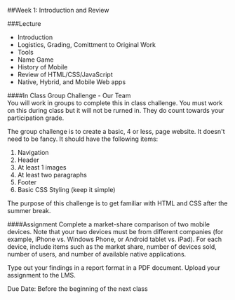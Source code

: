 ##Week 1: Introduction and Review

###Lecture

-	Introduction
-	Logistics, Grading, Comittment to Original Work
-	Tools
-	Name Game
-	History of Mobile
-	Review of HTML/CSS/JavaScript
-	Native, Hybrid, and Mobile Web apps

####In Class Group Challenge - Our Team  
You will work in groups to complete this in class challenge. You must work on this during class but it will
not be rurned in.  They do count towards your participation grade.

The group challenge is to create a basic, 4 or less, page website.  It doesn't need to be fancy. 
It should have the following items:

1.	Navigation
2.	Header
3.  At least 1 images
4.	At least two paragraphs
5.	Footer
6.	Basic CSS Styling (keep it simple)

The purpose of this challenge is to get familiar with HTML and CSS after the 
summer break.  

####Assignment
Complete a market-share comparison of two mobile devices. Note that your
two devices must be from different companies (for example, iPhone vs. Windows Phone, or Android tablet vs. iPad). 
For each device, include items such as the market share, number of devices sold, number of users, and number of 
available native applications. 

Type out your findings in a report format in a PDF document.  Upload your assignment to the 
LMS.

Due Date: Before the beginning of the next class
